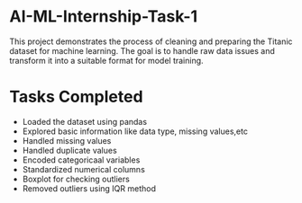 # AI-ML-Internship-Task-1
This project demonstrates the process of cleaning and preparing the Titanic dataset for machine learning. The goal is to handle raw data issues and transform it into a suitable format for model training.
# Tasks Completed
* Loaded the dataset using pandas
* Explored basic information like data type, missing values,etc
* Handled missing values
* Handled duplicate values
* Encoded categoricaal variables
* Standardized numerical columns
* Boxplot for checking outliers
* Removed outliers using IQR method
